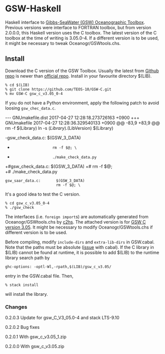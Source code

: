 # GSW-Haskell
Haskell interface to [Gibbs-SeaWater (GSW) Oceanographic Toolbox](https://www.teos-10.org/).
Previous versions were interface to FORTRAN toolbox, but from version 2.0.0.0,
this Haskell version uses the C toolbox. The latest version of the C toolbox
at the time of writing is 3.05.0-4. If a different version is to be used, it might
be necessary to tweak Oceanogr/GSWtools.chs.

## Install
Download the C version of the GSW Toolbox. Usually the latest from [Github repo](https://github.com/TEOS-10/GSW-C.git) is newer than [official repo](https://www.teos-10.org/software.htm). Install in your favourite directory $(LIB).

    % cd $(LIB)
    % git clone https://github.com/TEOS-10/GSW-C.git
    % mv GSW-C gsw_c_v3.05_0-4

If you do not have a Python environment, apply the following patch to avoid loosing `gsw_chec_data.c`.

   --- GNUmakefile.dist    2017-04-27 12:28:18.273726163 +0900
   +++ GNUmakefile 2017-04-27 12:28:36.329540133 +0900
   @@ -83,9 +83,9 @@
           rm -f $(Library)
           ln -s $(Library).$(LibVersion) $(Library)
    
   -gsw_check_data.c:      $(GSW_3_DATA)
   -                       rm -f $@; \
   -                       ./make_check_data.py
   +#gsw_check_data.c:     $(GSW_3_DATA)
   +#                      rm -f $@; \
   +#                      ./make_check_data.py
    
    gsw_saar_data.c:       $(GSW_3_DATA)
                           rm -f $@; \

It's a good idea to test the C version.

    % cd gsw_c_v3.05_0-4
    % ./gsw_check

The interfaces (i.e. `foreign import`s) are automatically generated from Oceanogr/GSWtools.chs by [c2hs](https://wiki.haskell.org/C2hs). The attached version is for [GSW C version 3.05](http://www.teos-10.org/software/gsw_C_v3_05.zip). It might be necessary to modify Oceanogr/GSWtools.chs if different version is to be used.

Before compiling, modify `include-dirs` and `extra-lib-dirs` in GSW.cabal. Note that the paths must be absolute ([issue](https://github.com/haskell/cabal/issues/2641) with cabal). If the C library in $(LIB) cannot be found at runtime, it is possible to add $(LIB) to the runtime library search path by

    ghc-options: -optl-Wl,-rpath,$(LIB)/gsw_c_v3.05/

entry in the GSW.cabal file.
Then,

    % stack install
    
will install the library.

### Changes
0.2.0.3 Update for gsw_C_V3_05.0-4 and stack LTS-9.10

0.2.0.2 Bug fixes

0.2.0.1 With gsw_c_v3.05_1.zip

0.2.0.0 With gsw_c_v3.05.zip
